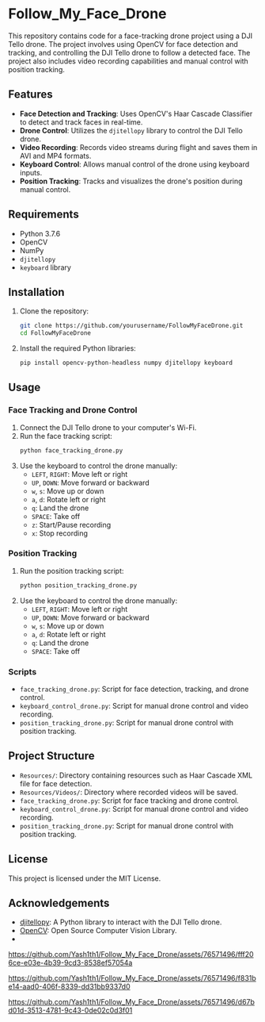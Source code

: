 # Follow_My_Face_Drone
This repository contains code for a face-tracking drone project using a DJI Tello drone. The project involves using OpenCV for face detection and tracking, and controlling the DJI Tello drone to follow a detected face. The project also includes video recording capabilities and manual control with position tracking.

## Features

- **Face Detection and Tracking**: Uses OpenCV's Haar Cascade Classifier to detect and track faces in real-time.
- **Drone Control**: Utilizes the `djitellopy` library to control the DJI Tello drone.
- **Video Recording**: Records video streams during flight and saves them in AVI and MP4 formats.
- **Keyboard Control**: Allows manual control of the drone using keyboard inputs.
- **Position Tracking**: Tracks and visualizes the drone's position during manual control.

## Requirements

- Python 3.7.6
- OpenCV
- NumPy
- `djitellopy`
- `keyboard` library

## Installation

1. Clone the repository:
    ```sh
    git clone https://github.com/yourusername/FollowMyFaceDrone.git
    cd FollowMyFaceDrone
    ```

2. Install the required Python libraries:
    ```sh
    pip install opencv-python-headless numpy djitellopy keyboard
    ```

## Usage

### Face Tracking and Drone Control

1. Connect the DJI Tello drone to your computer's Wi-Fi.
2. Run the face tracking script:
    ```sh
    python face_tracking_drone.py
    ```
3. Use the keyboard to control the drone manually:
    - `LEFT`, `RIGHT`: Move left or right
    - `UP`, `DOWN`: Move forward or backward
    - `w`, `s`: Move up or down
    - `a`, `d`: Rotate left or right
    - `q`: Land the drone
    - `SPACE`: Take off
    - `z`: Start/Pause recording
    - `x`: Stop recording

### Position Tracking

1. Run the position tracking script:
    ```sh
    python position_tracking_drone.py
    ```
2. Use the keyboard to control the drone manually:
    - `LEFT`, `RIGHT`: Move left or right
    - `UP`, `DOWN`: Move forward or backward
    - `w`, `s`: Move up or down
    - `a`, `d`: Rotate left or right
    - `q`: Land the drone
    - `SPACE`: Take off

### Scripts

- `face_tracking_drone.py`: Script for face detection, tracking, and drone control.
- `keyboard_control_drone.py`: Script for manual drone control and video recording.
- `position_tracking_drone.py`: Script for manual drone control with position tracking.

## Project Structure

- `Resources/`: Directory containing resources such as Haar Cascade XML file for face detection.
- `Resources/Videos/`: Directory where recorded videos will be saved.
- `face_tracking_drone.py`: Script for face tracking and drone control.
- `keyboard_control_drone.py`: Script for manual drone control and video recording.
- `position_tracking_drone.py`: Script for manual drone control with position tracking.

## License

This project is licensed under the MIT License.

## Acknowledgements

- [djitellopy](https://github.com/damiafuentes/DJITelloPy): A Python library to interact with the DJI Tello drone.
- [OpenCV](https://opencv.org/): Open Source Computer Vision Library.
- 

https://github.com/Yash1th1/Follow_My_Face_Drone/assets/76571496/fff206ce-e03e-4b39-9cd3-8538ef57054a



https://github.com/Yash1th1/Follow_My_Face_Drone/assets/76571496/f831be14-aad0-406f-8339-dd31bb9337d0

https://github.com/Yash1th1/Follow_My_Face_Drone/assets/76571496/d67bd01d-3513-4781-9c43-0de02c0d3f01

